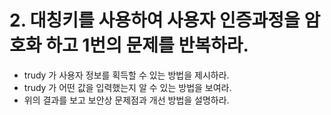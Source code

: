 # 2. 대칭키를 사용하여 사용자 인증과정을 암호화 하고 1번의 문제를 반복하라.

- trudy 가 사용자 정보를 획득할 수 있는 방법을 제시하라.
- trudy 가 어떤 값을 입력했는지 알 수 있는 방법을 보여라.
- 위의 결과를 보고 보안상 문제점과 개선 방법을 설명하라.